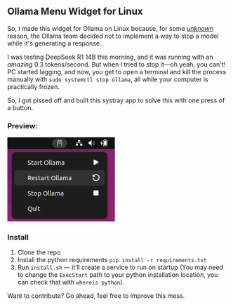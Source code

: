 ## Ollama Menu Widget for Linux

So, I made this widget for Ollama on Linux because, for some [_unknown_](https://github.com/ollama/ollama/issues/690) reason, the Ollama team decided not to implement a way to stop a model while it's generating a response.

I was testing DeepSeek R1 14B this morning, and it was running with an _amazing_ 0.3 tokens/second. But when I tried to stop it—oh yeah, you can't! PC started lagging, and now, you get to open a terminal and kill the process manually with `sudo systemctl stop ollama`, all while your computer is practically frozen.

So, I got pissed off and built this systray app to solve this with one press of a button.

### Preview:
![](assets/view.png)

### Install

1. Clone the repo
2. Install the python requirements `pip install -r requirements.txt`
3. Run `install.sh` — it’ll create a service to run on startup (You may need to change the `ExecStart` path to your python installation location, you can check that with `whereis python`). 

Want to contribute? Go ahead, feel free to improve this mess.
